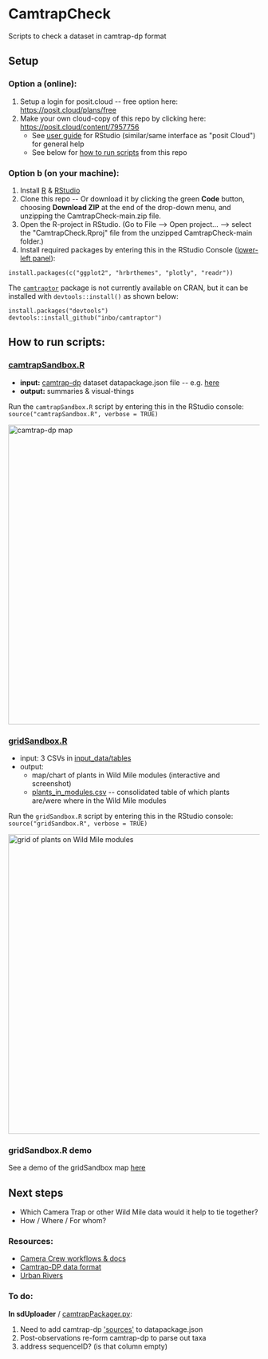 # CamtrapCheck
Scripts to check a dataset in camtrap-dp format

## Setup
### Option a (online):
1. Setup a login for posit.cloud -- free option here: https://posit.cloud/plans/free
2. Make your own cloud-copy of this repo by clicking here: https://posit.cloud/content/7957756
    - See [user guide](https://docs.posit.co/ide/user/ide/guide/ui/ui-panes.html) for RStudio (similar/same interface as "posit Cloud") for general help
    - See below for [how to run scripts](https://github.com/magpiedin/CamtrapCheck/main/README.md#how-to-run-scripts) from this repo

### Option b (on your machine):
1. Install [R](https://cloud.r-project.org/) & [RStudio](https://posit.co/download/rstudio-desktop/)
2. Clone this repo -- Or download it by clicking the green **Code** button, choosing **Download ZIP** at the end of the drop-down menu, and unzipping the CamtrapCheck-main.zip file.
3. Open the R-project in RStudio. (Go to File --> Open project... --> select the "CamtrapCheck.Rproj" file from the unzipped CamtrapCheck-main folder.)
4. Install required packages by entering this in the RStudio Console ([lower-left panel](https://docs.posit.co/ide/user/ide/guide/ui/ui-panes.html)):
```
install.packages(c("ggplot2", "hrbrthemes", "plotly", "readr"))
```

The [`camtraptor`](https://github.com/inbo/camtraptor/) package is not currently available on CRAN, but it can be installed with `devtools::install()` as shown below:
```
install.packages("devtools")
devtools::install_github("inbo/camtraptor")
```

## How to run scripts:

### [camtrapSandbox.R](https://github.com/magpiedin/CamtrapCheck/blob/main/camtrapSandbox.R)
- **input:** [camtrap-dp](https://camtrap-dp.tdwg.org) dataset datapackage.json file -- e.g. [here](https://github.com/magpiedin/CamtrapCheck/blob/main/input_data/camtrap-dp-55a9f7ea-f07f-4e1c-84f5-32ef46604189/datapackage.json)
- **output:** summaries & visual-things

Run the `camtrapSandbox.R` script by entering this in the RStudio console: `source("camtrapSandbox.R", verbose = TRUE)`

<img width="600" alt="camtrap-dp map" src="https://github.com/magpiedin/CamtrapCheck/assets/8563362/ee82c730-b9bd-421e-8699-8f22ea272bb4">


### [gridSandbox.R](https://github.com/magpiedin/CamtrapCheck/blob/main/gridSandbox.R)
- input: 3 CSVs in [input_data/tables](https://github.com/magpiedin/CamtrapCheck/tree/main/input_data/tables)
- output: 
  - map/chart of plants in Wild Mile modules (interactive and screenshot)
  - [plants_in_modules.csv](https://github.com/magpiedin/CamtrapCheck/tree/main/output_data) -- consolidated table of which plants are/were where in the Wild Mile modules
  
Run the `gridSandbox.R` script by entering this in the RStudio console: `source("gridSandbox.R", verbose = TRUE)`

<img width="600" alt="grid of plants on Wild Mile modules" src="https://github.com/magpiedin/CamtrapCheck/assets/8563362/49410a9f-1e30-4da5-84cb-a59dbeed5ca7">


### gridSandbox.R demo
See a demo of the gridSandbox map [here](https://kate-webbink.shinyapps.io/sandbox_app/)

## Next steps
- Which Camera Trap or other Wild Mile data would it help to tie together?
- How / Where / For whom?

### Resources:
- [Camera Crew workflows & docs](https://drive.google.com/drive/u/1/folders/172Kd0gDSpqvSuUFRm-RDMCabYptwfP7T)
- [Camtrap-DP data format](https://camtrap-dp.tdwg.org)
- [Urban Rivers](https://www.urbanriv.org/)

### To do: 

**In sdUploader** / [camtrapPackager.py](https://github.com/nkwsy/sdUploader/blob/wildlife_cam/camtrapPackager.py):
1. Need to add camtrap-dp ['sources'](https://camtrap-dp.tdwg.org/metadata/#sources) to datapackage.json
2. Post-observations re-form camtrap-dp to parse out taxa
3. address sequenceID? (is that column empty)


